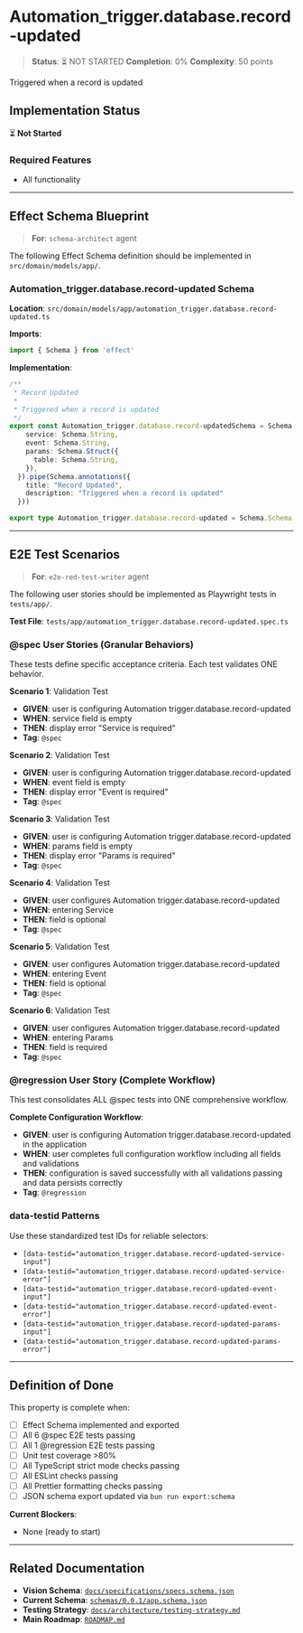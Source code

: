 # Automation_trigger.database.record-updated

> **Status**: ⏳ NOT STARTED
> **Completion**: 0%
> **Complexity**: 50 points

Triggered when a record is updated

## Implementation Status

⏳ **Not Started**

### Required Features

- All functionality

---

## Effect Schema Blueprint

> **For**: `schema-architect` agent

The following Effect Schema definition should be implemented in `src/domain/models/app/`.

### Automation_trigger.database.record-updated Schema

**Location**: `src/domain/models/app/automation_trigger.database.record-updated.ts`

**Imports**:

```typescript
import { Schema } from 'effect'
```

**Implementation**:

```typescript
/**
 * Record Updated
 *
 * Triggered when a record is updated
 */
export const Automation_trigger.database.record-updatedSchema = Schema.Struct({
    service: Schema.String,
    event: Schema.String,
    params: Schema.Struct({
      table: Schema.String,
    }),
  }).pipe(Schema.annotations({
    title: "Record Updated",
    description: "Triggered when a record is updated"
  }))

export type Automation_trigger.database.record-updated = Schema.Schema.Type<typeof Automation_trigger.database.record-updatedSchema>
```

---

## E2E Test Scenarios

> **For**: `e2e-red-test-writer` agent

The following user stories should be implemented as Playwright tests in `tests/app/`.

**Test File**: `tests/app/automation_trigger.database.record-updated.spec.ts`

### @spec User Stories (Granular Behaviors)

These tests define specific acceptance criteria. Each test validates ONE behavior.

**Scenario 1**: Validation Test

- **GIVEN**: user is configuring Automation trigger.database.record-updated
- **WHEN**: service field is empty
- **THEN**: display error "Service is required"
- **Tag**: `@spec`

**Scenario 2**: Validation Test

- **GIVEN**: user is configuring Automation trigger.database.record-updated
- **WHEN**: event field is empty
- **THEN**: display error "Event is required"
- **Tag**: `@spec`

**Scenario 3**: Validation Test

- **GIVEN**: user is configuring Automation trigger.database.record-updated
- **WHEN**: params field is empty
- **THEN**: display error "Params is required"
- **Tag**: `@spec`

**Scenario 4**: Validation Test

- **GIVEN**: user configures Automation trigger.database.record-updated
- **WHEN**: entering Service
- **THEN**: field is optional
- **Tag**: `@spec`

**Scenario 5**: Validation Test

- **GIVEN**: user configures Automation trigger.database.record-updated
- **WHEN**: entering Event
- **THEN**: field is optional
- **Tag**: `@spec`

**Scenario 6**: Validation Test

- **GIVEN**: user configures Automation trigger.database.record-updated
- **WHEN**: entering Params
- **THEN**: field is required
- **Tag**: `@spec`

### @regression User Story (Complete Workflow)

This test consolidates ALL @spec tests into ONE comprehensive workflow.

**Complete Configuration Workflow**:

- **GIVEN**: user is configuring Automation trigger.database.record-updated in the application
- **WHEN**: user completes full configuration workflow including all fields and validations
- **THEN**: configuration is saved successfully with all validations passing and data persists correctly
- **Tag**: `@regression`

### data-testid Patterns

Use these standardized test IDs for reliable selectors:

- `[data-testid="automation_trigger.database.record-updated-service-input"]`
- `[data-testid="automation_trigger.database.record-updated-service-error"]`
- `[data-testid="automation_trigger.database.record-updated-event-input"]`
- `[data-testid="automation_trigger.database.record-updated-event-error"]`
- `[data-testid="automation_trigger.database.record-updated-params-input"]`
- `[data-testid="automation_trigger.database.record-updated-params-error"]`

---

## Definition of Done

This property is complete when:

- [ ] Effect Schema implemented and exported
- [ ] All 6 @spec E2E tests passing
- [ ] All 1 @regression E2E tests passing
- [ ] Unit test coverage >80%
- [ ] All TypeScript strict mode checks passing
- [ ] All ESLint checks passing
- [ ] All Prettier formatting checks passing
- [ ] JSON schema export updated via `bun run export:schema`

**Current Blockers**:

- None (ready to start)

---

## Related Documentation

- **Vision Schema**: [`docs/specifications/specs.schema.json`](../specs.schema.json)
- **Current Schema**: [`schemas/0.0.1/app.schema.json`](../../schemas/0.0.1/app.schema.json)
- **Testing Strategy**: [`docs/architecture/testing-strategy.md`](../../architecture/testing-strategy.md)
- **Main Roadmap**: [`ROADMAP.md`](../../../ROADMAP.md)
